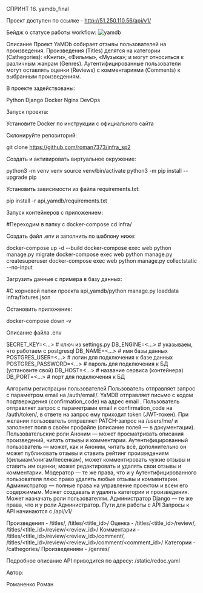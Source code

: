 СПРИНТ 16. yamdb_final

Проект доступен по ссылке - http://51.250.110.56/api/v1/

Бейдж о статусе работы workflow: ![yamdb](https://github.com/roman7373/yamdb_final/workflows/yamdb_workflow/badge.svg)

Описание
Проект YaMDb собирает отзывы пользователей на произведения. Произведения (Titles) делятся на категории (Cathegories): «Книги», «Фильмы», «Музыка»; и могут относиться к различным жанрам (Genres). Аутентифицированные пользователи могут оставлять оценки (Reviews) с комментариями (Comments) к выбранным произведениям.

В проекте задействованы:

Python
Django
Docker
Nginx
DevOps

Запуск проекта:

Установите Docker по инструкции с официального сайта

Склонируйте репозиторий:

git clone https://github.com/roman7373/infra_sp2

Cоздать и активировать виртуальное окружение:

python3 -m venv venv source venv/bin/activate python3 -m pip install --upgrade pip

Установить зависимости из файла requirements.txt:

pip install -r api_yamdb/requirements.txt

Запуск контейнеров с приложением:

#Переходим в папку с docker-compose cd infra/

Создать файл .env и заполнить по шаблону ниже:

docker-compose up -d --build docker-compose exec web python manage.py migrate docker-compose exec web python manage.py createsuperuser docker-compose exec web python manage.py collectstatic --no-input

Загрузить данные с примера в базу данных:

#С корневой папки проекта api_yamdb/python manage.py loaddata infra/fixtures.json

Остановить приложение:

docker-compose down -v

Описание файла .env

SECRET_KEY=<...> # ключ из settings.py DB_ENGINE=<...> # указываем, что работаем с postgresql DB_NAME=<...> # имя базы данных POSTGRES_USER=<...> # логин для подключения к базе данных POSTGRES_PASSWORD=<...> # пароль для подключения к БД (установите свой) DB_HOST=<...> # название сервиса (контейнера) DB_PORT=<...> # порт для подключения к БД

Алгоритм регистрации пользователей
Пользователь отправляет запрос с параметром email на /auth/email/.
YaMDB отправляет письмо с кодом подтверждения (confirmation_code) на адрес email .
Пользователь отправляет запрос с параметрами email и confirmation_code на /auth/token/, в ответе на запрос ему приходит token (JWT-токен).
При желании пользователь отправляет PATCH-запрос на /users/me/ и заполняет поля в своём профайле (описание полей — в документации).
Пользовательские роли
Аноним — может просматривать описания произведений, читать отзывы и комментарии.
Аутентифицированный пользователь — может, как и Аноним, читать всё, дополнительно он может публиковать отзывы и ставить рейтинг произведениям (фильмам/книгам/песенкам), может комментировать чужие отзывы и ставить им оценки; может редактировать и удалять свои отзывы и комментарии.
Модератор — те же права, что и у Аутентифицированного пользователя плюс право удалять любые отзывы и комментарии.
Администратор — полные права на управление проектом и всем его содержимым. Может создавать и удалять категории и произведения. Может назначать роли пользователям.
Администратор Django — те же права, что и у роли Администратор.
Пути для работы с API
Запросы к API начинаются с /api/v1/

Произведения - /titles/, /titles/<title_id>/ Оценка - /titles/<title_id>/review/, /titles/<title_id>/review/<review_id>/ Комментарии - /titles/<title_id>/review/<review_id>/comment/, /titles/<title_id>/review/<review_id>/comment/<comment_id>/ Категории - /cathegories/ Произведениям - /genres/

Подробное описание API приводится по адресу: /static/redoc.yaml


Автор:

Романенко Роман
